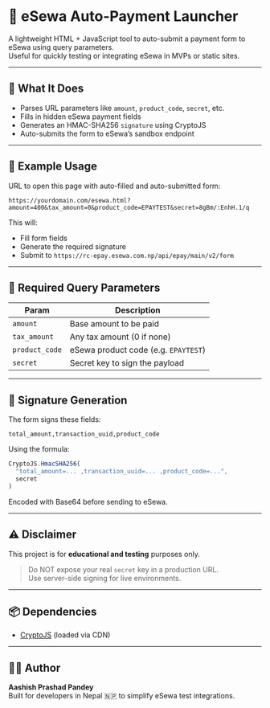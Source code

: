 # 💸 eSewa Auto-Payment Launcher

A lightweight HTML + JavaScript tool to auto-submit a payment form to eSewa using query parameters.  
Useful for quickly testing or integrating eSewa in MVPs or static sites.

---

## 🚀 What It Does

- Parses URL parameters like `amount`, `product_code`, `secret`, etc.
- Fills in hidden eSewa payment fields
- Generates an HMAC-SHA256 `signature` using CryptoJS
- Auto-submits the form to eSewa’s sandbox endpoint

---

## 🧪 Example Usage

URL to open this page with auto-filled and auto-submitted form:

```
https://yourdomain.com/esewa.html?amount=400&tax_amount=0&product_code=EPAYTEST&secret=8gBm/:EnhH.1/q
```

This will:
- Fill form fields
- Generate the required signature
- Submit to `https://rc-epay.esewa.com.np/api/epay/main/v2/form`

---

## 🔧 Required Query Parameters

| Param           | Description                            |
|-----------------|----------------------------------------|
| `amount`        | Base amount to be paid                 |
| `tax_amount`    | Any tax amount (0 if none)             |
| `product_code`  | eSewa product code (e.g. `EPAYTEST`)   |
| `secret`        | Secret key to sign the payload         |

---

## 🔐 Signature Generation

The form signs these fields:

```
total_amount,transaction_uuid,product_code
```

Using the formula:

```js
CryptoJS.HmacSHA256(
  "total_amount=... ,transaction_uuid=... ,product_code=...",
  secret
)
```

Encoded with Base64 before sending to eSewa.

---

## ⚠️ Disclaimer

This project is for **educational and testing** purposes only.

> Do NOT expose your real `secret` key in a production URL.  
Use server-side signing for live environments.

---

## 📦 Dependencies

- [CryptoJS](https://cdnjs.com/libraries/crypto-js) (loaded via CDN)

---

## 🧑‍💻 Author

**Aashish Prashad Pandey**  
Built for developers in Nepal 🇳🇵 to simplify eSewa test integrations.
